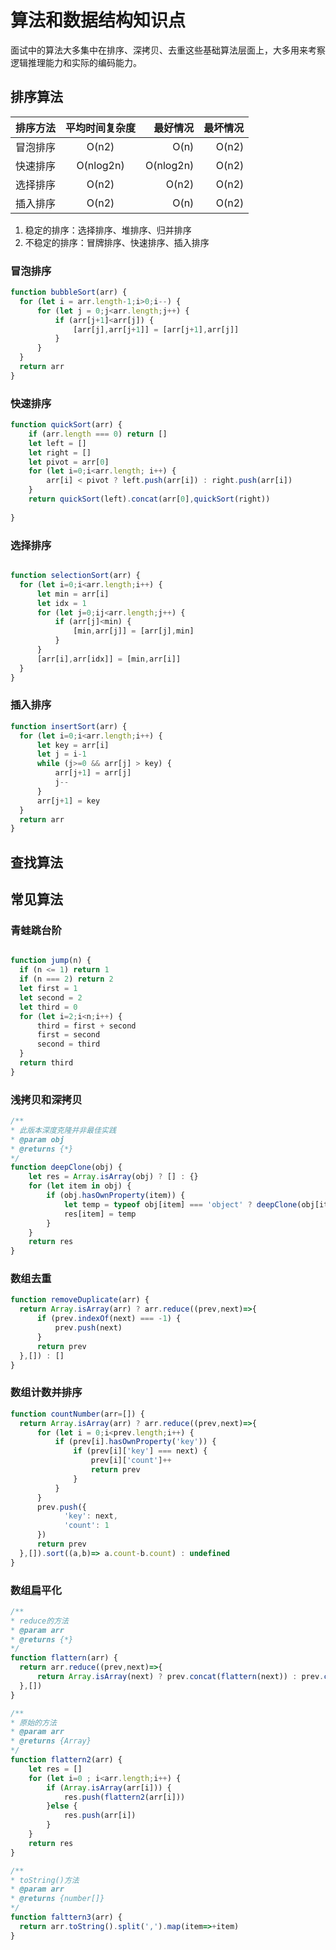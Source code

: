 # 算法和数据结构知识点

面试中的算法大多集中在排序、深拷贝、去重这些基础算法层面上，大多用来考察逻辑推理能力和实际的编码能力。

## 排序算法

| 排序方法     | 平均时间复杂度           | 最好情况  |    最坏情况   |
| ------------|:-------------:| -----:| -----: |
| 冒泡排序     | O(n2) | O(n) |  O(n2)  |
| 快速排序     | O(nlog2n)      |   O(nlog2n) |  O(n2)  |
| 选择排序     | O(n2)     |    O(n2)  |  O(n2)     |
| 插入排序     | O(n2)     |    O(n)  |  O(n2)     |

1.  稳定的排序：选择排序、堆排序、归并排序
2.  不稳定的排序：冒牌排序、快速排序、插入排序

### 冒泡排序
```javascript
function bubbleSort(arr) {
  for (let i = arr.length-1;i>0;i--) {
      for (let j = 0;j<arr.length;j++) {
          if (arr[j+1]<arr[j]) {
              [arr[j],arr[j+1]] = [arr[j+1],arr[j]]
          } 
      }
  }
  return arr
}
```

### 快速排序
```javascript
function quickSort(arr) {
    if (arr.length === 0) return []
    let left = []
    let right = []
    let pivot = arr[0]
    for (let i=0;i<arr.length; i++) {
        arr[i] < pivot ? left.push(arr[i]) : right.push(arr[i])
    }
    return quickSort(left).concat(arr[0],quickSort(right))
  
}
```

### 选择排序

```javascript

function selectionSort(arr) {
  for (let i=0;i<arr.length;i++) {
      let min = arr[i]
      let idx = 1
      for (let j=0;ij<arr.length;j++) {
          if (arr[j]<min) {
              [min,arr[j]] = [arr[j],min]
          }
      }
      [arr[i],arr[idx]] = [min,arr[i]]
  }
}

```

### 插入排序

```javascript
function insertSort(arr) {
  for (let i=0;i<arr.length;i++) {
      let key = arr[i]
      let j = i-1
      while (j>=0 && arr[j] > key) {
          arr[j+1] = arr[j]
          j--
      } 
      arr[j+1] = key
  }
  return arr
}
```

## 查找算法

## 常见算法

### 青蛙跳台阶

```javascript

function jump(n) {
  if (n <= 1) return 1
  if (n === 2) return 2
  let first = 1
  let second = 2
  let third = 0
  for (let i=2;i<n;i++) {
      third = first + second
      first = second
      second = third
  }
  return third
}

```

### 浅拷贝和深拷贝
```javascript
/**
* 此版本深度克隆并非最佳实践
* @param obj
* @returns {*}
*/
function deepClone(obj) {
    let res = Array.isArray(obj) ? [] : {}
    for (let item in obj) {
        if (obj.hasOwnProperty(item)) {
            let temp = typeof obj[item] === 'object' ? deepClone(obj[item]) : obj[item]
            res[item] = temp
        }
    }
    return res
}
```

### 数组去重
```javascript
function removeDuplicate(arr) {
  return Array.isArray(arr) ? arr.reduce((prev,next)=>{
      if (prev.indexOf(next) === -1) {
          prev.push(next)
      }
      return prev
  },[]) : []
}
```

### 数组计数并排序
```javascript
function countNumber(arr=[]) {
  return Array.isArray(arr) ? arr.reduce((prev,next)=>{
      for (let i = 0;i<prev.length;i++) {
          if (prev[i].hasOwnProperty('key')) {
              if (prev[i]['key'] === next) {
                  prev[i]['count']++
                  return prev
              }
          }
      } 
      prev.push({
            'key': next,
            'count': 1
      })
      return prev
  },[]).sort((a,b)=> a.count-b.count) : undefined
}
```

### 数组扁平化

```javascript
/**
* reduce的方法
* @param arr
* @returns {*}
*/
function flattern(arr) {
  return arr.reduce((prev,next)=>{
      return Array.isArray(next) ? prev.concat(flattern(next)) : prev.concat(next)
  },[])
}

/**
* 原始的方法
* @param arr
* @returns {Array}
*/
function flattern2(arr) {
    let res = []
    for (let i=0 ; i<arr.length;i++) {
        if (Array.isArray(arr[i])) {
            res.push(flattern2(arr[i]))
        }else {
            res.push(arr[i])
        }
    }
    return res
}

/**
* toString()方法
* @param arr
* @returns {number[]}
*/
function falttern3(arr) {
  return arr.toString().split(',').map(item=>+item)
}


```
